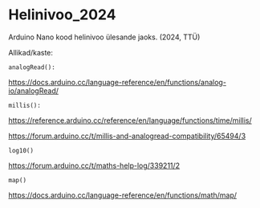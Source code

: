# Helinivoo_2024

Arduino Nano kood helinivoo ülesande jaoks. (2024, TTÜ)

Allikad/kaste:

	analogRead():
 
https://docs.arduino.cc/language-reference/en/functions/analog-io/analogRead/

	millis():
 
https://reference.arduino.cc/reference/en/language/functions/time/millis/

https://forum.arduino.cc/t/millis-and-analogread-compatibility/65494/3

	log10()
 
https://forum.arduino.cc/t/maths-help-log/339211/2

	map()
 
https://docs.arduino.cc/language-reference/en/functions/math/map/
